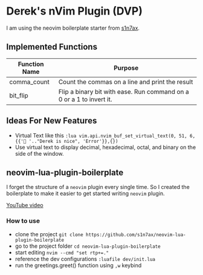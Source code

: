 # Derek's nVim Plugin (DVP)


I am using the neovim boilerplate starter from
[s1n7ax](https://github.com/s1n7ax/neovim-lua-plugin-boilerplate).

## Implemented Functions

| Function Name | Purpose                                                              |
| ------------- | -------------------------------------------------------------------- |
| comma_count   | Count the commas on a line and print the result                      |
| bit_flip      | Flip a binary bit with ease. Run command on a 0 or a 1 to invert it. |

## Ideas For New Features

- Virtual Text like this `:lua vim.api.nvim_buf_set_virtual_text(0, 51, 6, {{'🐄 '.."Derek is nice", 'Error'}},{})`
- Use virtual text to display decimal, hexadecimal, octal, and binary on the
  side of the window.

## neovim-lua-plugin-boilerplate

I forget the structure of a `neovim` plugin every single time. So I created the
boilerplate to make it easier to get started writing `neovim` plugin.

[YouTube video](https://youtu.be/6ch28A_YICQ)

### How to use

- clone the project `git clone https://github.com/s1n7ax/neovim-lua-plugin-boilerplate`
- go to the project folder `cd neovim-lua-plugin-boilerplate`
- start editing `nvim --cmd "set rtp+=."`
- reference the dev configurations `:luafile dev/init.lua`
- run the greetings.greet() function using `,w` keybind
